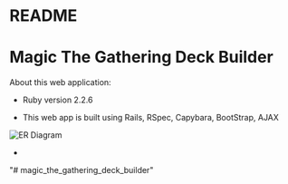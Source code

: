 # README

# Magic The Gathering Deck Builder

About this web application:

* Ruby version 2.2.6

* This web app is built using Rails, RSpec, Capybara, BootStrap, AJAX

![ER Diagram](https://www.lucidchart.com/documents/embeddedchart/023d81f1-3a57-4f7f-8d85-89fa67b69926)

*
"# magic_the_gathering_deck_builder"
